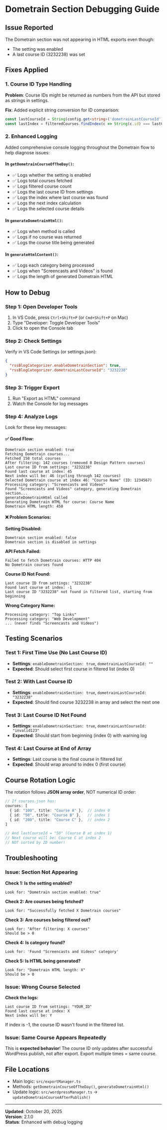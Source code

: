 # Dometrain Section Debugging Guide

## Issue Reported
The Dometrain section was not appearing in HTML exports even though:
- The setting was enabled
- A last course ID (3232238) was set

## Fixes Applied

### 1. Course ID Type Handling
**Problem**: Course IDs might be returned as numbers from the API but stored as strings in settings.

**Fix**: Added explicit string conversion for ID comparison:
```typescript
const lastCourseId = String(config.get<string>('dometrainLastCourseId') || '');
const lastIndex = filteredCourses.findIndex(c => String(c.id) === lastCourseId);
```

### 2. Enhanced Logging
Added comprehensive console logging throughout the Dometrain flow to help diagnose issues:

#### In `getDometrainCourseOfTheDay()`:
- ✅ Logs whether the setting is enabled
- ✅ Logs total courses fetched
- ✅ Logs filtered course count
- ✅ Logs the last course ID from settings
- ✅ Logs the index where last course was found
- ✅ Logs the next index calculation
- ✅ Logs the selected course details

#### In `generateDometrainHtml()`:
- ✅ Logs when method is called
- ✅ Logs if no course was returned
- ✅ Logs the course title being generated

#### In `generateHtmlContent()`:
- ✅ Logs each category being processed
- ✅ Logs when "Screencasts and Videos" is found
- ✅ Logs the length of generated Dometrain HTML

## How to Debug

### Step 1: Open Developer Tools
1. In VS Code, press `Ctrl+Shift+P` (or `Cmd+Shift+P` on Mac)
2. Type "Developer: Toggle Developer Tools"
3. Click to open the Console tab

### Step 2: Check Settings
Verify in VS Code Settings (or settings.json):
```json
{
  "rssBlogCategorizer.enableDometrainSection": true,
  "rssBlogCategorizer.dometrainLastCourseId": "3232238"
}
```

### Step 3: Trigger Export
1. Run "Export as HTML" command
2. Watch the Console for log messages

### Step 4: Analyze Logs

Look for these key messages:

#### ✅ Good Flow:
```
Dometrain section enabled: true
Fetching Dometrain courses...
Fetched 150 total courses
After filtering: 142 courses (removed 8 Design Pattern courses)
Last course ID from settings: "3232238"
Found last course at index: 45
Next index will be: 46 (cycling through 142 courses)
Selected Dometrain course at index 46: "Course Name" (ID: 1234567)
Processing category: "Screencasts and Videos"
Found "Screencasts and Videos" category, generating Dometrain section...
generateDometrainHtml called
Generating Dometrain HTML for course: Course Name
Dometrain HTML length: 450
```

#### ❌ Problem Scenarios:

**Setting Disabled:**
```
Dometrain section enabled: false
Dometrain section is disabled in settings
```

**API Fetch Failed:**
```
Failed to fetch Dometrain courses: HTTP 404
No Dometrain courses found
```

**Course ID Not Found:**
```
Last course ID from settings: "3232238"
Found last course at index: -1
Last course ID "3232238" not found in filtered list, starting from beginning
```

**Wrong Category Name:**
```
Processing category: "Top Links"
Processing category: "Web Development"
... (never finds "Screencasts and Videos")
```

## Testing Scenarios

### Test 1: First Time Use (No Last Course ID)
- **Settings**: `enableDometrainSection: true`, `dometrainLastCourseId: ""`
- **Expected**: Should select first course in filtered list (index 0)

### Test 2: With Last Course ID
- **Settings**: `enableDometrainSection: true`, `dometrainLastCourseId: "3232238"`
- **Expected**: Should find course 3232238 in array and select the next one

### Test 3: Last Course ID Not Found
- **Settings**: `enableDometrainSection: true`, `dometrainLastCourseId: "invalid123"`
- **Expected**: Should start from beginning (index 0) with warning log

### Test 4: Last Course at End of Array
- **Settings**: Last course is the final course in filtered list
- **Expected**: Should wrap around to index 0 (first course)

## Course Rotation Logic

The rotation follows **JSON array order**, NOT numerical ID order:

```typescript
// If courses.json has:
courses: [
  { id: "100", title: "Course A" },  // index 0
  { id: "50", title: "Course B" },   // index 1
  { id: "200", title: "Course C" },  // index 2
]

// And lastCourseId = "50" (Course B at index 1)
// Next course will be: Course C at index 2
// NOT sorted by ID number!
```

## Troubleshooting

### Issue: Section Not Appearing

**Check 1: Is the setting enabled?**
```
Look for: "Dometrain section enabled: true"
```

**Check 2: Are courses being fetched?**
```
Look for: "Successfully fetched X Dometrain courses"
```

**Check 3: Are courses being filtered out?**
```
Look for: "After filtering: X courses"
Should be > 0
```

**Check 4: Is category found?**
```
Look for: 'Found "Screencasts and Videos" category'
```

**Check 5: Is HTML being generated?**
```
Look for: "Dometrain HTML length: X"
Should be > 0
```

### Issue: Wrong Course Selected

**Check the logs:**
```
Last course ID from settings: "YOUR_ID"
Found last course at index: X
Next index will be: Y
```

If index is -1, the course ID wasn't found in the filtered list.

### Issue: Same Course Appears Repeatedly

This is **expected behavior**! The course ID only updates after successful WordPress publish, not after export. Export multiple times = same course.

## File Locations

- Main logic: `src/exportManager.ts`
- Methods: `getDometrainCourseOfTheDay()`, `generateDometrainHtml()`
- Update logic: `src/wordpressManager.ts` → `updateDometrainCourseAfterPublish()`

---

**Updated**: October 20, 2025  
**Version**: 2.1.0  
**Status**: Enhanced with debug logging

